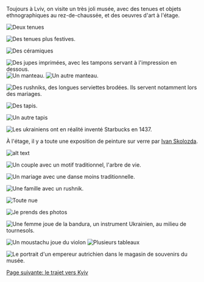Toujours à Lviv, on visite un très joli musée, avec des tenues et objets
ethnographiques au rez-de-chaussée, et des oeuvres d'art à l'étage.

![Deux tenues](images/lviv/musee_ethnographique/tenues_1.jpg)

![Des tenues plus festives.](images/lviv/musee_ethnographique/tenues_2.jpg)

![Des céramiques](images/lviv/musee_ethnographique/ceramiques.jpg)

![Des jupes imprimées, avec les tampons servant à l'impression en dessous.](images/lviv/musee_ethnographique/IMG_0785.jpg)
![Un manteau.](images/lviv/musee_ethnographique/manteau_1.jpg)
![Un autre manteau.](images/lviv/musee_ethnographique/manteau_2.jpg)

![Des rushniks, des longues serviettes brodées. Ils servent notamment lors des mariages.](images/lviv/musee_ethnographique/rushnik.jpg)

![Des tapis.](images/lviv/musee_ethnographique/tapis.jpg)

![Un autre tapis](images/lviv/musee_ethnographique/tapis_2.jpg)


![Les ukrainiens ont en réalité inventé Starbucks en 1437.](images/lviv/musee_ethnographique/starbucks.jpg)


À l'étage, il y a toute une exposition de peinture sur verre par [Ivan Skolozda](https://ukrainiannationalmuseum.org/wp-content/uploads/2020/04/2020-SKOLOZDRA-IVAN-1.pdf).

![alt text](images/lviv/musee_ethnographique/verre_repas.jpg)


![Un couple avec un motif traditionnel, l'arbre de vie.](images/lviv/musee_ethnographique/verre_epoux.jpg)


![Un mariage avec une danse moins traditionnelle.](images/lviv/musee_ethnographique/verre_danse_mariage.jpg)

![Une famille avec un rushnik.](images/lviv/musee_ethnographique/verre_famille.jpg)

![Toute nue](images/lviv/musee_ethnographique/verre_nue.jpg)

![Je prends des photos](images/lviv/musee_ethnographique/emile_verre.jpg)

![Une femme joue de la bandura, un instrument Ukrainien, au milieu de tournesols.](images/lviv/musee_ethnographique/verre_tournesols.jpg)

![Un moustachu joue du violon](images/lviv/musee_ethnographique/verre_violon.jpg)
![Plusieurs tableaux](images/lviv/musee_ethnographique/verres.jpg)

![Le portrait d'un empereur autrichien dans le magasin de souvenirs du musée.](images/lviv/musee_ethnographique/empereur_autrichien.jpg)

[Page suivante: le trajet vers Kyiv](trajet_lviv_kyiv.md)